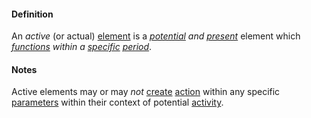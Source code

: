 #### Definition

An *active* (or actual) [element](https://github.com/gcassel/Modular-Organization-Terminology/blob/master/terms/element.md) is a *[potential](https://github.com/gcassel/Modular-Organization-Terminology/blob/master/terms/potential.md) and [present](https://github.com/gcassel/Modular-Organization-Terminology/blob/master/terms/presence.md)* element which *[functions](https://github.com/gcassel/Modular-Organization-Terminology/blob/master/terms/function.md) within a [specific](https://github.com/gcassel/Modular-Organization-Terminology/blob/master/terms/specific.md) [period](https://github.com/gcassel/Modular-Organization-Terminology/blob/master/terms/period.md)*.

#### Notes  

Active elements may or may *not* [create](https://github.com/gcassel/Modular-Organization-Terminology/blob/master/terms/create.md) [action](https://github.com/gcassel/Modular-Organization-Terminology/blob/master/terms/action.md) within any specific [parameters](https://github.com/gcassel/Modular-Organization-Terminology/blob/master/terms/parameter.md) within their context of potential [activity](https://github.com/gcassel/Modular-Organization-Terminology/blob/master/terms/activity.md).
